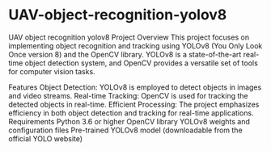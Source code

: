 # UAV-object-recognition-yolov8
UAV object recognition yolov8
Project Overview
This project focuses on implementing object recognition and tracking using YOLOv8 (You Only Look Once version 8) and the OpenCV library. YOLOv8 is a state-of-the-art real-time object detection system, and OpenCV provides a versatile set of tools for computer vision tasks.

Features
Object Detection: YOLOv8 is employed to detect objects in images and video streams.
Real-time Tracking: OpenCV is used for tracking the detected objects in real-time.
Efficient Processing: The project emphasizes efficiency in both object detection and tracking for real-time applications.
Requirements
Python 3.6 or higher
OpenCV library
YOLOv8 weights and configuration files
Pre-trained YOLOv8 model (downloadable from the official YOLO website)
